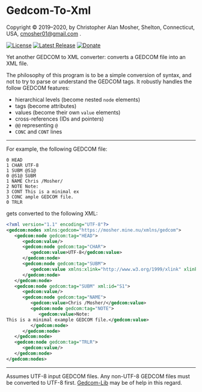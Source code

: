 # Gedcom-To-Xml

Copyright © 2019–2020, by Christopher Alan Mosher, Shelton, Connecticut, USA, cmosher01@gmail.com .

[![License](https://img.shields.io/github/license/cmosher01/Gedcom-To-Xml.svg)](https://www.gnu.org/licenses/gpl.html)
[![Latest Release](https://img.shields.io/github/release-pre/cmosher01/Gedcom-To-Xml.svg)](https://github.com/cmosher01/Genealdb/releases/latest)
[![Donate](https://img.shields.io/badge/Donate-PayPal-green.svg)](https://www.paypal.com/cgi-bin/webscr?cmd=_s-xclick&hosted_button_id=CVSSQ2BWDCKQ2)

Yet another GEDCOM to XML converter: converts a GEDCOM file into an XML file.

The philosophy of this program is to be a simple conversion of syntax, and not to try
to parse or understand the GEDCOM tags. It robustly handles the follow GEDCOM features:

* hierarchical levels (become nested `node` elements)
* tags (become attributes)
* values (become their own `value` elements)
* cross-references (IDs and pointers)
* `@@` representing `@`
* `CONC` and `CONT` lines

---

For example, the following GEDCOM file:


```
0 HEAD
1 CHAR UTF-8
1 SUBM @S1@
0 @S1@ SUBM
1 NAME Chris /Mosher/
2 NOTE Note:
3 CONT This is a minimal ex
3 CONC ample GEDCOM file.
0 TRLR
```

gets converted to the following XML:

```xml
<?xml version="1.1" encoding="UTF-8"?>
<gedcom:nodes xmlns:gedcom="https://mosher.mine.nu/xmlns/gedcom">
   <gedcom:node gedcom:tag="HEAD">
      <gedcom:value/>
      <gedcom:node gedcom:tag="CHAR">
         <gedcom:value>UTF-8</gedcom:value>
      </gedcom:node>
      <gedcom:node gedcom:tag="SUBM">
         <gedcom:value xmlns:xlink="http://www.w3.org/1999/xlink" xlink:href="#S1"/>
      </gedcom:node>
   </gedcom:node>
   <gedcom:node gedcom:tag="SUBM" xml:id="S1">
      <gedcom:value/>
      <gedcom:node gedcom:tag="NAME">
         <gedcom:value>Chris /Mosher/</gedcom:value>
         <gedcom:node gedcom:tag="NOTE">
            <gedcom:value>Note:
This is a minimal example GEDCOM file.</gedcom:value>
         </gedcom:node>
      </gedcom:node>
   </gedcom:node>
   <gedcom:node gedcom:tag="TRLR">
      <gedcom:value/>
   </gedcom:node>
</gedcom:nodes>
```

---

Assumes UTF-8 input GEDCOM files. Any non-UTF-8 GEDCOM files must be converted to UTF-8 first.
[Gedcom-Lib](https://github.com/cmosher01/Gedcom-Lib) may be of help in this regard.
